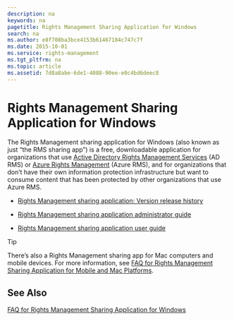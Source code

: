 ```yaml
---
description: na
keywords: na
pagetitle: Rights Management Sharing Application for Windows
search: na
ms.author: e8f708ba3bce4153b61467184c747c7f
ms.date: 2015-10-01
ms.service: rights-management
ms.tgt_pltfrm: na
ms.topic: article
ms.assetid: 7d8a8abe-6de1-4088-90ee-e0c4bd6deec8
---
```

# Rights Management Sharing Application for Windows
The Rights Management sharing application for Windows (also known as just “the RMS sharing app”) is a free, downloadable application for organizations that use [Active Directory Rights Management Services](https://technet.microsoft.com/library/cc772403.aspx) (AD RMS) or [Azure Rights Management](https://technet.microsoft.com/library/jj585024.aspx) (Azure RMS), and for organizations that don’t have their own information protection infrastructure but want to consume content that has been protected by other organizations that use Azure RMS.

- [Rights Management sharing application: Version release history](../Topic/Rights_Management_sharing_application__Version_release_history.md)

- [Rights Management sharing application administrator guide](../Topic/Rights_Management_sharing_application_administrator_guide.md)

- [Rights Management sharing application user guide](../Topic/Rights_Management_sharing_application_user_guide.md)

> [!TIP]
> There’s also a Rights Management sharing app for Mac computers and mobile devices. For more information, see [FAQ for Rights Management Sharing Application for Mobile and Mac Platforms](http://technet.microsoft.com/dn451248).

## See Also
[FAQ for Rights Management Sharing Application for Windows](http://technet.microsoft.com/dn467883)

